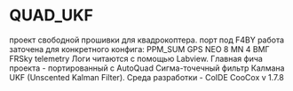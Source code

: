 # QUAD_UKF
проект свободной прошивки для квадрокоптера.
порт под F4BY
работа заточена для конкретного конфига:
PPM_SUM
GPS NEO 8 MN
4 ВМГ
FRSky telemetry
Логи читаются с помощью Labview. 
Главная фича проекта - портированный с AutoQuad Сигма-точечный фильтр Калмана UKF (Unscented Kalman Filter).
Среда разработки - CoIDE CooCox v 1.7.8
